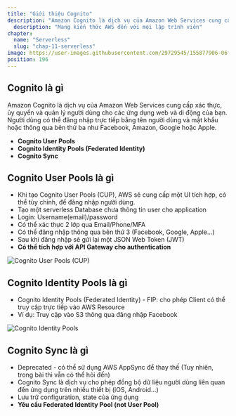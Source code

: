 ```yaml
---
title: "Giới thiệu Cognito"
description: "Amazon Cognito là dịch vụ của Amazon Web Services cung cấp xác thực, ủy quyền và quản lý người dùng cho các ứng dụng web và di động của bạn. Người dùng có thể đăng nhập trực tiếp bằng tên người dùng và mật khẩu hoặc thông qua bên thứ ba như Facebook, Amazon, Google hoặc Apple."
  description: "Mang kiến thức AWS đến với mọi lập trình viên"
chapter:
  name: "Serverless"
  slug: "chap-11-serverless"
image: https://user-images.githubusercontent.com/29729545/155877906-06f1d98a-d17e-4e5e-9232-595b4e46f27e.png
position: 196
---
```


## Cognito là gì

Amazon Cognito là dịch vụ của Amazon Web Services cung cấp xác thực, ủy quyền và quản lý người dùng cho các ứng dụng web và di động của bạn. Người dùng có thể đăng nhập trực tiếp bằng tên người dùng và mật khẩu hoặc thông qua bên thứ ba như Facebook, Amazon, Google hoặc Apple.

- **Cognito User Pools**
- **Cognito Identity Pools (Federated Identity)**
- **Cognito Sync**

## Cognito User Pools là gì

- Khi tạo Cognito User Pools (CUP), AWS sẽ cung cấp một UI tích hợp, có thể tùy chỉnh, để đăng nhập người dùng.
- Tạo một serverless Database chưa thông tin user cho application
- Login: Username(email)/password
- Có thể xác thực 2 lớp qua Email/Phone/MFA
- Có thể đăng nhập thông qua bên thứ 3 (Facebook, Google, Apple...)
- Sau khi đăng nhập sẽ gửi lại một JSON Web Token (JWT)
- **Có thể tích hợp với API Gateway cho authentication**

![Cognito User Pools (CUP)](https://user-images.githubusercontent.com/29729545/155877906-06f1d98a-d17e-4e5e-9232-595b4e46f27e.png)

## Cognito Identity Pools là gì

- Cognito Identity Pools (Federated Identity) - FIP: cho phép Client có thể truy cập trực tiếp vào AWS Resource
- Ví dụ: Truy cập vào S3 thông qua đăng nhập Facebook

![Cognito Identity Pools](https://d2908q01vomqb2.cloudfront.net/0a57cb53ba59c46fc4b692527a38a87c78d84028/2017/07/19/CognitoDiagram.png)

## Cognito Sync là gì

- Deprecated - có thể sử dụng AWS AppSync để thay thế (Tuy nhiên, trong bài thì vẫn có thể hỏi đến)
- Cognito Sync là dịch vụ cho phép đồng bộ dữ liệu người dùng liên quan đến ứng dụng trên nhiều thiết bị (iOS, Android...)
- Lưu trữ configuration, state của ứng dụng
- **Yêu cầu Federated Identity Pool (not User Pool)**
